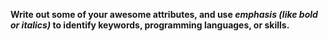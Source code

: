 **Write out some of your awesome attributes, and use *emphasis (like bold or italics)* to identify keywords, programming languages, or skills.**
